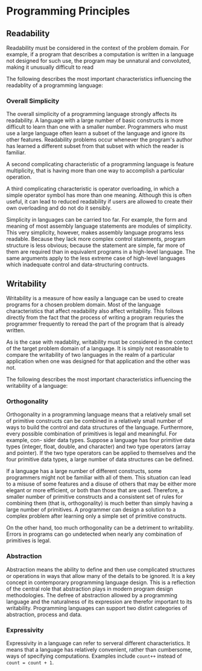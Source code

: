 # Programming Principles

## Readability

Readability must be considered in the context of the problem domain. For
example, if a program that describes a computation is written in a language not
designed for such use, the program may be unnatural and convoluted, making it
unusually difficult to read

The following describes the most important characteristics influencing the
readablity of a programming language:


### Overall Simplicity

The overall simplicity of a programming language strongly affects its
readability. A language with a large number of basic constructs is more
difficult to learn than one with a smaller number. Programmers who must use a
large language often learn a subset of the language and ignore its other
features. Readability problems occur whenever the program's author has learned
a different subset from that subset with which the reader is familiar.

A second complicating characteristic of a programming language is feature
multiplicity, that is having more than one way to accomplish a particular
operation.

A third complicating characteristic is operator overloading, in which a simple
operator symbol has more than one meaning. Although this is often useful, it
can lead to reduced readability if users are allowed to create their own
overloading and do not do it sensibly.

Simplicity in languages can be carried too far. For example, the form and
meaning of most assembly language statements are modules of simplicity. This
very simplicity, however, makes assembly language programs less readable.
Because they lack more complex control statements, program structure is less
obvious; because the statement are simple, far more of them are required than
in equivalent programs in a high-level language. The same arguments apply to
the less extreme case of high-level languages which inadequate control and
data-structuring contructs.


## Writability

Writability is a measure of how easily a language can be used to create
programs for a chosen problem domain. Most of the language characteristics that
affect readability also affect writability. This follows directly from the fact
that the process of writing a program requries the programmer frequently to
reread the part of the program that is already written.

As is the case with readablity, writability must be considered in the contect
of the target problem domain of a language. It is simply not reasonable to
compare the writability of two languages in the realm of a particular
application when one was designed for that application and the other was not.

The following describes the most important characteristics influencing the
writability of a language:


### Orthogonality

Orthogonality in a programming language means that a relatively small set of
primitive constructs can be combined in a relatively small number of ways to
build the control and data structures of the language. Furthermore, every
possible combination of primitives is legal and meaningful. For example, con-
sider data types. Suppose a language has four primitive data types (integer,
float, double, and character) and two type operators (array and pointer). If
the two type operators can be applied to themselves and the four primitive data
types, a large number of data structures can be defined.

If a language has a large number of different constructs, some programmers
might not be familiar with all of them. This situation can lead to a misuse of
some features and a disuse of others that may be either more elegant or more
efficient, or both than those that are used. Therefore, a smaller number of
primitive constructs and a consistent set of rules for combining them (that is,
orthogonality) is much better than simply having a large number of primitives.
A programmer can design a solution to a complex problem after learning only a
simple set of primitive constructs.

On the other hand, too much orthogonality can be a detriment to writability.
Errors in programs can go undetected when nearly any combination of primitives
is legal.


### Abstraction

Abstraction means the ability to define and then use complicated structures or
operations in ways that allow many of the details to be ignored. It is a key
concept in contemporary programming language design. This is a reflection of
the central role that abstraction plays in modern program design methodologies.
The defree of abstraction allowed by a programming language and the naturalness
of its expression are therefor important to its writability. Programming
languages can support two distint categories of abstraction, process and data.


### Expressivity

Expressivity in a language can refer to serveral different characteristics. It
means that a language has relatively convenient, rather than cumbersome, ways
of specifying computations. Examples include `count++` instead of `count =
count + 1`.
